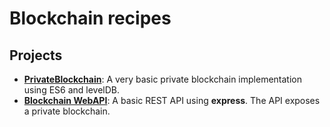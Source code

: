 # Blockchain recipes

## Projects

- **[PrivateBlockchain](https://github.com/JordyBaylac/blockchain-recipes/tree/master/PrivateBlockchain)**: A very basic private blockchain implementation using ES6 and levelDB.
- **[Blockchain WebAPI](https://github.com/JordyBaylac/blockchain-recipes/tree/master/BlockchainWebAPI)**: A basic REST API using **express**. The API exposes a private blockchain.